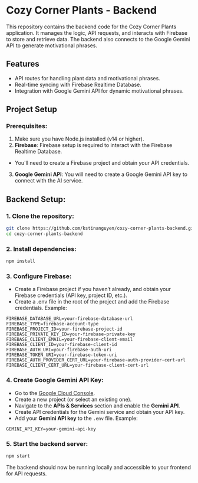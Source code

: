 
# Cozy Corner Plants - Backend

This repository contains the backend code for the Cozy Corner Plants application. It manages the logic, API requests, and interacts with Firebase to store and retrieve data. The backend also connects to the Google Gemini API to generate motivational phrases.

## Features

- API routes for handling plant data and motivational phrases.
- Real-time syncing with Firebase Realtime Database.
- Integration with Google Gemini API for dynamic motivational phrases.


## Project Setup

### Prerequisites:
1. Make sure you have Node.js installed (v14 or higher).
2. **Firebase**: Firebase setup is required to interact with the Firebase Realtime Database.
- You'll need to create a Firebase project and obtain your API credentials.
3. **Google Gemini API**: You will need to create a Google Gemini API key to connect with the AI service.
## Backend Setup:

### 1. Clone the repository:

```bash
git clone https://github.com/kstinanguyen/cozy-corner-plants-backend.git
cd cozy-corner-plants-backend
```

### 2. Install dependencies:
```bash
npm install
```

### 3. Configure Firebase:
- Create a Firebase project if you haven’t already, and obtain your Firebase credentials (API key, project ID, etc.).
- Create a .env file in the root of the project and add the Firebase credentials. Example:
```env
FIREBASE_DATABASE_URL=your-firebase-database-url
FIREBASE_TYPE=firebase-account-type
FIREBASE_PROJECT_ID=your-firebase-project-id
FIREBASE_PRIVATE_KEY_ID=your-firebase-private-key
FIREBASE_CLIENT_EMAIL=your-firebase-client-email
FIREBASE_CLIENT_ID=your-firebase-client-id
FIREBASE_AUTH_URI=your-firebase-auth-uri
FIREBASE_TOKEN_URI=your-firebase-token-uri
FIREBASE_AUTH_PROVIDER_CERT_URL=your-firebase-auth-provider-cert-url
FIREBASE_CLIENT_CERT_URL=your-firebase-client-cert-url
```

### 4. Create Google Gemini API Key:
- Go to the [Google Cloud Console](https://cloud.google.com/cloud-console?hl=en).
- Create a new project (or select an existing one).
- Navigate to the **APIs & Services** section and enable the **Gemini API**.
- Create API credentials for the Gemini service and obtain your API key.
- Add your **Gemini API key** to the ```.env``` file. Example:
```env
GEMINI_API_KEY=your-gemini-api-key
```

### 5. Start the backend server:
```bash
npm start
```

The backend should now be running locally and accessible to your frontend for API requests.